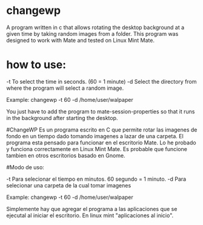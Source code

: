 # changewp
A program written in c that allows rotating the desktop background at a given time by taking random images from a folder. This program was designed to work with Mate and tested on Linux Mint Mate.

# how to use:

-t To select the time in seconds. (60 = 1 minute)
-d Select the directory from where the program will select a random image.

Example: changewp -t 60 -d /home/user/walpaper

You just have to add the program to mate-session-properties so that it runs in the background after starting the desktop.

#ChangeWP
Es un programa escrito en C que permite rotar las imagenes de fondo en un tiempo dado tomando imagenes a lazar de una carpeta. El programa esta pensado para funcionar en el escritorio Mate. Lo he probado y funciona correctamente en Linux Mint Mate. Es probable que funcione tambien en otros escritorios basado en Gnome.

#Modo de uso:

-t Para selecionar el tiempo en minutos. 60 segundo = 1 minuto.
-d Para selecionar una carpeta de la cual tomar imagenes

  Example: changewp -t 60 -d /home/user/walpaper

Simplemente hay que agregar el programa a las aplicaciones que se ejecutal al iniciar el escritorio. En linux mint "aplicaciones al inicio".
